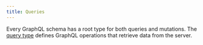 ```yaml
---
title: Queries
---
```

Every GraphQL schema has a root type for both queries and mutations. The [query type](https://facebook.github.io/graphql/#sec-Type-System) defines GraphQL operations that retrieve data from the server.
